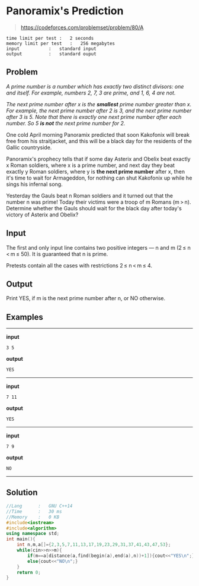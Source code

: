 # Panoramix's Prediction

> https://codeforces.com/problemset/problem/80/A

```
time limit per test	:	2 seconds
memory limit per test	:	256 megabytes
input			:	standard input
output			:	standard ouput
```

## Problem

*A prime number is a number which has exactly two distinct divisors: one and itself. For example, numbers 2, 7, 3 are prime, and 1, 6, 4 are not.*

*The next prime number after x is the **smallest** prime number greater than x. For example, the next prime number after 2 is 3, and the next prime number after 3 is 5. Note that there is exactly one next prime number after each number. So 5 **is not** the next prime number for 2.*

One cold April morning Panoramix predicted that soon Kakofonix will break free from his straitjacket, and this will be a black day for the residents of the Gallic countryside.

Panoramix's prophecy tells that if some day Asterix and Obelix beat exactly x Roman soldiers, where x is a prime number, and next day they beat exactly y Roman soldiers, where y is **the next prime number** after x, then it's time to wait for Armageddon, for nothing can shut Kakofonix up while he sings his infernal song.

Yesterday the Gauls beat n Roman soldiers and it turned out that the number n was prime! Today their victims were a troop of m Romans (m > n). Determine whether the Gauls should wait for the black day after today's victory of Asterix and Obelix?

## Input

The first and only input line contains two positive integers — n and m (2 &leq; n < m &leq; 50). It is guaranteed that n is prime.

Pretests contain all the cases with restrictions 2 &leq; n < m &leq; 4.

## Output

Print YES, if m is the next prime number after n, or NO otherwise.

## Examples

---
**input**
```
3 5
```
**output**
```
YES
```
---
**input**
```
7 11
```
**output**
```
YES
```
---
**input**
```
7 9
```
**output**
```
NO
```
---

## Solution

```c++
//Lang		:	GNU C++14
//Time		:	30 ms
//Memory	:	0 KB
#include<iostream>
#include<algorithm>
using namespace std;
int main(){
	int n,m,a[]={2,3,5,7,11,13,17,19,23,29,31,37,41,43,47,53};
	while(cin>>n>>m){
		if(m==a[distance(a,find(begin(a),end(a),n))+1]){cout<<"YES\n";}
		else{cout<<"NO\n";}
	}
	return 0;
}
```
